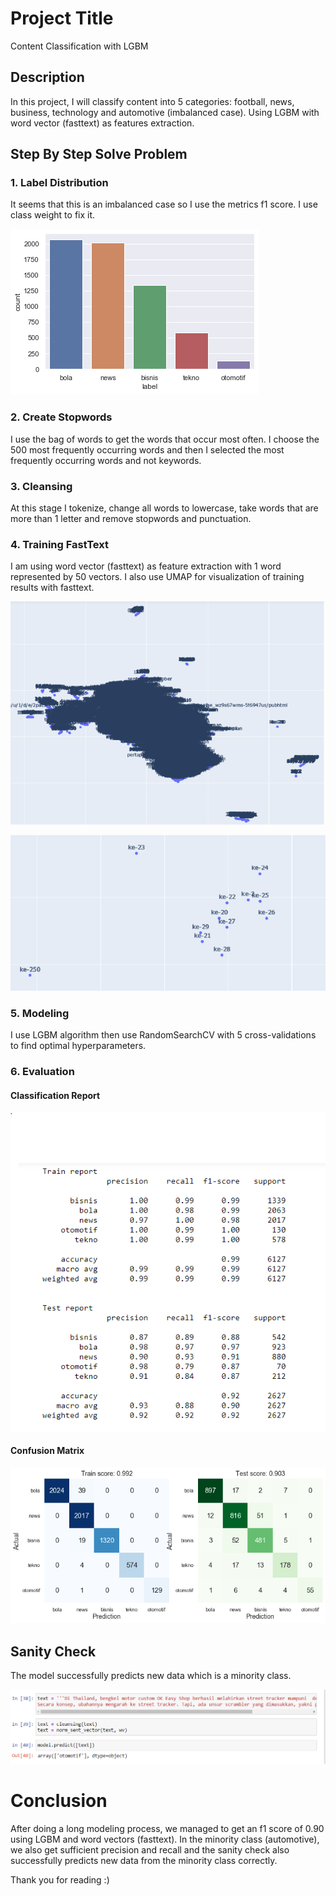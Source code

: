 # Project Title

Content Classification with LGBM

## Description

In this project, I will classify content into 5 categories: football, news, business, technology and automotive (imbalanced case). Using LGBM with word vector (fasttext) as features extraction.

## Step By Step Solve Problem 
### 1. Label Distribution 
It seems that this is an imbalanced case so I use the metrics f1 score. I use class weight to fix it. 

![label](https://github.com/AfrizalSeptiansyah/Content-Classification-LGBM/blob/main/asset/label.png?raw=true)

### 2. Create Stopwords 
I use the bag of words to get the words that occur most often. I choose the 500 most frequently occurring words and then I selected the most frequently occurring words and not keywords.

### 3. Cleansing  
At this stage I tokenize, change all words to lowercase, take words that are more than 1 letter and remove stopwords and punctuation. 

### 4. Training FastText 

I am using word vector (fasttext) as feature extraction with 1 word represented by 50 vectors. I also use UMAP for visualization of training results with fasttext.

![umap_1](https://github.com/AfrizalSeptiansyah/Content-Classification-LGBM/blob/main/asset/umap_1.PNG?raw=true)

![umap_2](https://github.com/AfrizalSeptiansyah/Content-Classification-LGBM/blob/main/asset/umap_2.PNG?raw=true)


### 5. Modeling 

I use LGBM algorithm then use RandomSearchCV with 5 cross-validations to find optimal hyperparameters. 


### 6. Evaluation 

#### Classification Report
![classification_report](https://github.com/AfrizalSeptiansyah/Content-Classification-LGBM/blob/main/asset/classification_report.PNG?raw=true)

#### Confusion Matrix 
![confusion_matrix](https://github.com/AfrizalSeptiansyah/Content-Classification-LGBM/blob/main/asset/confusion_matrix_lgbm.png?raw=true)


## Sanity Check 

The model successfully predicts new data which is a minority class.

![sanity_check](https://github.com/AfrizalSeptiansyah/Content-Classification-LGBM/blob/main/asset/sanity_check_lgbm.PNG?raw=true)


# Conclusion 
After doing a long modeling process, we managed to get an f1 score of 0.90 using LGBM and word vectors (fasttext). In the minority class (automotive), we also get sufficient precision and recall and the sanity check also successfully predicts new data from the minority class correctly.

Thank you for reading :)
